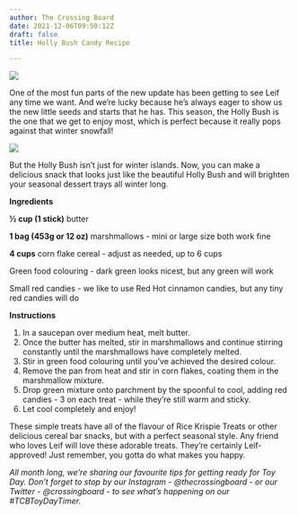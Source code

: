 ```yaml
---
author: The Crossing Board
date: 2021-12-06T09:50:12Z
draft: false
title: Holly Bush Candy Recipe

---
```

![](/images/news/holly-candy.jpg)

One of the most fun parts of the new update has been getting to see Leif any time we want. And we’re lucky because he’s always eager to show us the new little seeds and starts that he has. This season, the Holly Bush is the one that we get to enjoy most, which is perfect because it really pops against that winter snowfall!

![](/images/news/holly-bush-candy.jpg)

But the Holly Bush isn’t just for winter islands. Now, you can make a delicious snack that looks just like the beautiful Holly Bush and will brighten your seasonal dessert trays all winter long.

**Ingredients**

**½ cup (1 stick)** butter

**1 bag (453g or 12 oz)** marshmallows - mini or large size both work fine

**4 cups** corn flake cereal - adjust as needed, up to 6 cups

Green food colouring - dark green looks nicest, but any green will work

Small red candies - we like to use Red Hot cinnamon candies, but any tiny red candies will do

**Instructions**

1. In a saucepan over medium heat, melt butter.
2. Once the butter has melted, stir in marshmallows and continue stirring constantly until the marshmallows have completely melted.
3. Stir in green food colouring until you’ve achieved the desired colour.
4. Remove the pan from heat and stir in corn flakes, coating them in the marshmallow mixture.
5. Drop green mixture onto parchment by the spoonful to cool, adding red candies - 3 on each treat - while they’re still warm and sticky.
6. Let cool completely and enjoy!

These simple treats have all of the flavour of Rice Krispie Treats or other delicious cereal bar snacks, but with a perfect seasonal style. Any friend who loves Leif will love these adorable treats. They’re certainly Leif-approved! Just remember, you gotta do what makes you happy.

_All month long, we’re sharing our favourite tips for getting ready for Toy Day. Don’t forget to stop by our Instagram - @thecrossingboard - or our Twitter - @crossingboard - to see what’s happening on our #TCBToyDayTimer._